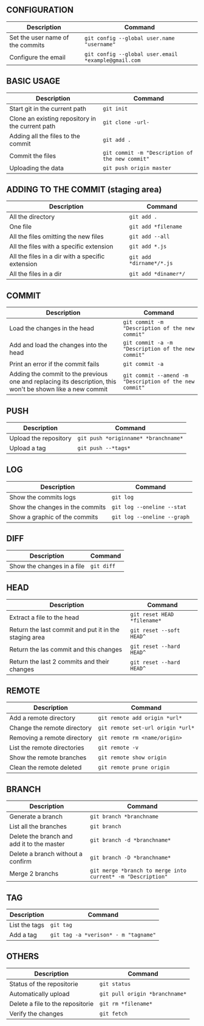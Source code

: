 ## CONFIGURATION

| Description | Command |
| --- | --- |
| Set the user name of the commits | `git config --global user.name "username"` |
| Configure the email | `git config --global user.email *example@gmail.com` |


## BASIC USAGE

| Description | Command |
| --- | --- |
| Start git in the current path | `git init` |
| Clone an existing repository in the current path | `git clone -url-` |
| Adding all the files to the commit | `git add .` |
| Commit the files | `git commit -m "Description of the new commit"` |
| Uploading the data | `git push origin master` |


## ADDING TO THE COMMIT (staging area)

| Description | Command |
| --- | --- |
|All the directory | `git add .` |
| One file | `git add *filename` |
| All the files omitting the new files | `git add --all` |
| All the files with a specific extension | `git add *.js` |
| All the files in a dir with a specific extension | `git add *dirname*/*.js` |
| All the files in a dir | `git add *dinamer*/` |


## COMMIT

| Description | Command |
| --- | --- |
| Load the changes in the head | `git commit -m "Description of the new commit"` |
| Add and load the changes into the head | `git commit -a -m "Description of the new commit"` |
| Print an error if the commit fails | `git commit -a` |
| Adding the commit to the previous one and replacing its description, this won't be shown like a new commit | `git commit --amend -m "Description of the new commit"` |


## PUSH

| Description | Command |
| --- | --- |
| Upload the repository | `git push *originname* *branchname*` |
| Upload a tag | `git push --*tags*` |


## LOG

| Description | Command |
| --- | --- |
| Show the commits logs | `git log` |
| Show the changes in the commits | `git log --oneline --stat` |
| Show a graphic of the commits | `git log --oneline --graph` |

## DIFF

| Description | Command |
| --- | --- |
| Show the changes in a file | `git diff` |


## HEAD

| Description | Command |
| --- | --- |
| Extract a file to the head | `git reset HEAD *filename*` |
| Return the last commit and put it in the staging area | `git reset --soft HEAD^` |
| Return the las commit and this changes | `git reset --hard HEAD^` |
| Return the last 2 commits and their changes | `git reset --hard HEAD^` |


## REMOTE

| Description | Command |
| --- | --- |
| Add a remote directory | `git remote add origin *url*` |
| Change the remote directory | `git remote set-url origin *url*` |
| Removing a remote directory | `git remote rm <name/origin>` |
| List the remote directories | `git remote -v` |
| Show the remote branches | `git remote show origin` |
| Clean the remote deleted | `git remote prune origin` |


## BRANCH

| Description | Command |
| --- | --- |
| Generate a branch | `git branch *branchname` |
| List all the branches | `git branch` |
| Delete the branch and add it to the master | `git branch -d *branchname*` |
| Delete a branch without a confirm | `git branch -D *branchname*` |
| Merge 2 branchs | `git merge *branch to merge into current* -m "Description"` |


## TAG

| Description | Command |
| --- | --- |
| List the tags | `git tag` |
| Add a tag | `git tag -a *verison* - m "tagname"` |


## OTHERS

| Description | Command |
| --- | --- |
| Status of the repositorie | `git status` |
| Automatically upload | `git pull origin *branchname*` |
| Delete a file to the repositorie | `git rm *filename*` |
| Verify the changes | `git fetch` |











